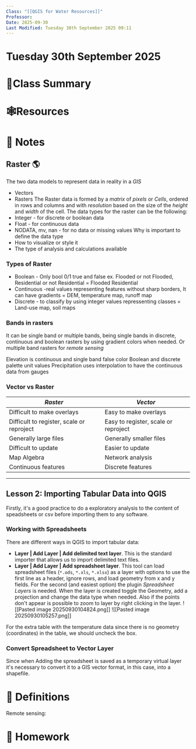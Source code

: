 ```yaml
---
Class: "[[QGIS for Water Resources]]"
Professor:
Date: 2025-09-30
Last Modified: Tuesday 30th September 2025 09:11
---
```

# Tuesday 30th September 2025

# 📒Class Summary


# 🕸️Resources



# 📝 Notes

## Raster 🌎

The two data models to represent data in reality in a *GIS*
- Vectors
- Rasters
The Raster data is formed by a *matrix* of *pixels* or *Cells*, ordered in rows and columns and with _resolution_ based on the size of the _height_ and _width_ of the cell. The data types for the raster can be the following:
- Integer - for discrete or boolean data
- Float - for continuous data
- NODATA, mv, nan - for no data or missing values
Why is important to define the data type
- How to visualize or style it
- The type of analysis and calculations available
### Types of Raster
- Boolean - Only bool 0/1 true and false ex. Flooded or not Flooded, Residential or not Residential = Flooded Residential
- Continuous -real values  representing features without sharp borders, It can have gradients = DEM, temperature map, runoff map
- Discrete - to classify by using integer values repressenting classes = Land-use map, soil maps
### Bands in rasters

It can be single band or multiple bands, being single bands in discrete, continuous and boolean rasters by using gradient colors when needed. Or multiple band rasters for *remote sensing* 

Elevation is continuous and single band false color
Boolean and discrete palette unit values
Precipitation uses interpolation to have the continuous data from gauges
### Vector vs Raster

| *Raster*                                  | *Vector*                             |
| ----------------------------------------- | ------------------------------------ |
| Difficult to make overlays                | Easy to make overlays                |
| Difficult to register, scale or reproject | Easy to register, scale or reproject |
| Generally large files                     | Generally smaller files              |
| Difficult to update                       | Easier to update                     |
| Map Algebra                               | Network analysis                     |
| Continuous features                       | Discrete features                    |

---
## Lesson 2: Importing Tabular Data into QGIS

 Firstly, it's a good practice to do a exploratory analysis to the content of speadsheets or csv before importing them to any software.
 
### Working with Spreadsheets
There are different ways in QGIS to import tabular data:  
- **Layer | Add Layer | Add delimited text layer**. This is the standard importer that allows us to import delimited text files.
- **Layer | Add Layer | Add spreadsheet layer**. This tool can load spreadsheet files (`*.ods`, `*.xls`, `*.xlsx`) as a layer with options to use the first line as a header, ignore rows, and load geometry from x and y fields. 
For the second (and easiest option) the plugin _Spreadsheet Layers_ is needed. When the layer is created toggle the Geometry, add a projection and change the data type when needed. Also if the points don't appear is possible to zoom to layer by right clicking in the layer.
![[Pasted image 20250930104824.png]]
![[Pasted image 20250930105257.png]]

For the extra table with the temperature data since there is no geometry (coordinates) in the table, we should uncheck the box.
### Convert Spreadsheet to Vector Layer
Since when Adding the spreadsheet is saved as a temporary virtual layer it's necessary to convert it to a GIS vector format, in this case, into a shapefile.




# 🐢 Definitions

Remote sensing: 
# 📅 Homework



